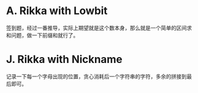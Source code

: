 # A. Rikka with Lowbit

签到题，经过一番推导，实际上期望就是这个数本身，那么就是一个简单的区间求和问题，做一下前缀和就行了。

# J. Rikka with Nickname

记录一下每一个字母出现的位置，贪心消耗后一个字符串的字符，多余的拼接到最后即可。